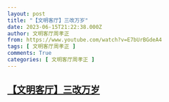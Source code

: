 ```yaml
---
layout: post
title: "【文明客厅】三改万岁"
date: 2023-06-15T21:22:38.000Z
author: 文明客厅周孝正
from: https://www.youtube.com/watch?v=E7bUrBGdeA4
tags: [ 文明客厅周孝正 ]
comments: True
categories: [ 文明客厅周孝正 ]
---
```

<!--1686864158000-->
[【文明客厅】三改万岁](https://www.youtube.com/watch?v=E7bUrBGdeA4)
------

<div>

</div>
